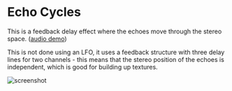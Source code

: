 # Echo Cycles

This is a feedback delay effect where the echoes move through the stereo space.  ([audio demo](https://geraintluff.github.io/jsfx/audio-demos/Echo-Cycles.mp3))

This is not done using an LFO, it uses a feedback structure with three delay lines for two channels - this means that the stereo position of the echoes is independent, which is good for building up textures.

![screenshot](doc/images/Echo-Cycles.png)
